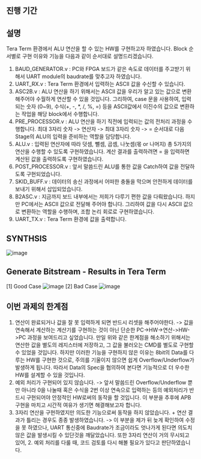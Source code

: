 ## 진행 기간 

## 설명
Tera Term 환경에서 ALU 연산을 할 수 있는 HW를 구현하고자 하였습니다.
Block 순서별로 구현 이유와 기능을 다음과 같이 순서대로 설명드리겠습니다.

1. BAUD_GENERATOR.v : PC와 FPGA 보드가 같은 속도로 데이터를 주고받기 위해서 UART module의 baudrate를 맞추고자 하였습니다.
2. UART_RX.v : Tera Term 환경에서 입력하는 ASCII 값을 수신할 수 있습니다.
3. ASC2B.v : ALU 연산을 하기 위해서는 ASCII 값을 우리가 알고 있는 값으로 변환해주어야 수월하게 연산할 수 있을 것입니다. 그리하여, case 문을 사용하여, 입력되는 숫자 (0~9), 수식(+, -, *, /, %, =) 등을 ASCII값에서 이진수의 값으로 변환하는 작업을 해당 block에서 수행합니다.
4. PRE_PROCESSOR.v : ALU 연산을 하기 직전에 입력되는 값의 전처리 과정을 수행합니다. 최대 3자리 숫자 -> 연산자 -> 최대 3자리 숫자 -> = 순서대로 다음 Stage의 ALU의 입력을 준비하는 역할을 담당합니다.
5. ALU.v : 입력된 연산자에 따라 덧셈, 뺄셈, 곱셈, 나눗셈(몫 or 나머지) 총 5가지의 연산을 수행할 수 있도록 구현하였습니다. 계산 결과를 출력하려면 = 을 입력하면 계산된 값을 출력하도록 구현하였습니다.
6. POST_PROCESSOR.v : 앞서 말씀드린 ALU를 통한 값을 Catch하여 값을 전달하도록 구현되었습니다.
7. SKID_BUFF.v : 데이터의 송신 과정에서 어떠한 충돌을 막으며 안전하게 데이터를 보내기 위해서 삽입되었습니다.
8. B2ASC.v : 지금까지 보드 내부에서는 저희가 다루기 편한 값을 다뤄왔습니다. 하지만 PC에서는 ASCII 값으로 전달해 주어야 합니다. 그리하여 값을 다시 ASCII 값으로 변환하는 역할을 수행하며, 조합 논리 회로로 구현하였습니다.
9. UART_TX.v : Tera Term 환경에 값을 출력합니다.

## SYNTHSIS
![image](https://github.com/user-attachments/assets/97b6b2d1-bd3f-41ee-a390-10a4af73ef15)

## Generate Bitstream - Results in Tera Term
[1] Good Case
![image](https://github.com/user-attachments/assets/22482b12-0c63-4a02-818a-b51576b7206c)
[2] Bad Case
![image](https://github.com/user-attachments/assets/b2e338a2-36e8-4f26-b34e-2aa540e33949)

## 이번 과제의 한계점
1. 연산이 완료되거나 값을 잘 못 입력하게 되면 반드시 리셋을 해주어야한다.
  -> 값을 연속해서 계산하는 계산기를 구현하는 것이 아닌 단순한 PC->HW->연산->HW->PC 과정을 보여드리고 싶었습니다. 만일 위와 같은 한계점을 해소하기 위해서는 연산한 값을 별도의 레지스터에 저장하고, 그 값을 불러오는 CMD를 별도로 구현할 수 있었을 것입니다. 하지만 이러한 기능을 구현하지 않은 이유는 8bit의 Data를 다루는 HW를 구현한 것으로, 주의를 기울이지 않으면 쉽게 Overflow/Underflow가 발생하게 됩니다. 따라서 Data의 Spec을 협의하여 본다면 기능적으로 더 우수한 HW를 설계할 수 있을 것입니다.
2. 예외 처리가 구현되어 있지 않습니다.
   -> 앞서 말씀드린 Overflow/Underflow 뿐만 아니라 0을 나눌때 혹은 수식을 2번 이상 연속으로 입력하는 등의 예외처리가 반드시 구현되어야 안정적인 HW로써의 동작을 할 것입니다. 이 부분을 추후에 APB 구현을 마치고 시간적 여유가 생기면 해결해보고자 합니다.
3. 3자리 연산을 구현하였지만 의도한 기능으로써 동작을 하지 않았습니다. + 연산 결과가 틀리는 경우도 종종 발생하였습니다.
   -> 이 부분을 제가 뒤 늦게 확인하여 수정을 못 하였으나, UART 통신중에 Baudrate가 조금이라도 엇나가게 된다면 의도치 않은 값을 발생시킬 수 있단것을 깨달았습니다. 또한 3자리 연산이 거의 무시되고 있어, 2. 예외 처리를 다룰 때, 코드 검토를 다시 해볼 필요가 있다고 판단하였습니다.
